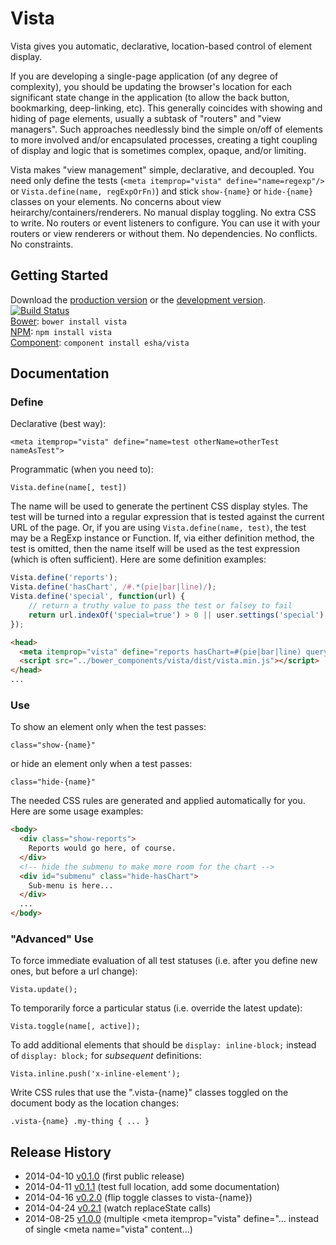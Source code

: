 # Vista

Vista gives you automatic, declarative, location-based control of element display.

If you are developing a single-page application (of any degree of complexity), you should be updating the browser's location for each significant state change in the application (to allow the back button, bookmarking, deep-linking, etc). This generally coincides with showing and hiding of page elements, usually a subtask of "routers" and "view managers". Such approaches needlessly bind the simple on/off of elements to more involved and/or encapsulated processes, creating a tight coupling of display and logic that is sometimes complex, opaque, and/or limiting.

Vista makes "view management" simple, declarative, and decoupled. You need only define the tests (`<meta itemprop="vista" define="name=regexp"/>` or `Vista.define(name, regExpOrFn)`) and stick `show-{name}` or `hide-{name}` classes on your elements. No concerns about view heirarchy/containers/renderers. No manual display toggling. No extra CSS to write. No routers or event listeners to configure. You can use it with your routers or view renderers or without them. No dependencies. No conflicts. No constraints.

## Getting Started
Download the [production version][min] or the [development version][max]. [![Build Status](https://travis-ci.org/esha/vista.png?branch=master)](https://travis-ci.org/esha/vista)  
[Bower][bower]: `bower install vista`  
[NPM][npm]: `npm install vista`   
[Component][component]: `component install esha/vista`  

[min]: https://raw.github.com/esha/vista/master/dist/vista.min.js
[max]: https://raw.github.com/esha/vista/master/dist/vista.js
[npm]: https://npmjs.org/package/vista
[bower]: http://bower.io/
[component]: http://component.io/

## Documentation

### Define

Declarative (best way):  

`<meta itemprop="vista" define="name=test otherName=otherTest nameAsTest">`  

Programmatic (when you need to):  

`Vista.define(name[, test])`  

The name will be used to generate the pertinent CSS display styles. The test will be turned into a regular expression that is tested against the current URL of the page. Or, if you are using `Vista.define(name, test)`, the test may be a RegExp instance or Function. If, via either definition method, the test is omitted, then the name itself will be used as the test expression (which is often sufficient). Here are some definition examples:

```javascript
Vista.define('reports');
Vista.define('hasChart', /#.*(pie|bar|line)/);
Vista.define('special', function(url) {
    // return a truthy value to pass the test or falsey to fail
    return url.indexOf('special=true') > 0 || user.settings('special');
});
```

```html
<head>
  <meta itemprop="vista" define="reports hasChart=#(pie|bar|line) query=\?q=.+"/>
  <script src="../bower_components/vista/dist/vista.min.js"></script>
</head>
...
```

### Use

To show an element only when the test passes:  

`class="show-{name}"`

or hide an element only when a test passes:

`class="hide-{name}"`

The needed CSS rules are generated and applied automatically for you. Here are some usage examples:

```html
<body>
  <div class="show-reports">
    Reports would go here, of course.
  </div>
  <!-- hide the submenu to make more room for the chart -->
  <div id="submenu" class="hide-hasChart">
    Sub-menu is here...
  </div>
  ...
</body>
```

### "Advanced" Use

To force immediate evaluation of all test statuses (i.e. after you define new ones, but before a url change):

`Vista.update();`

To temporarily force a particular status (i.e. override the latest update):

`Vista.toggle(name[, active]);`

To add additional elements that should be `display: inline-block;` instead of `display: block;` for *subsequent* definitions:

`Vista.inline.push('x-inline-element');`

Write CSS rules that use the ".vista-{name}" classes toggled on the document body as the location changes:

`.vista-{name} .my-thing { ... }`

## Release History
* 2014-04-10 [v0.1.0][] (first public release)
* 2014-04-11 [v0.1.1][] (test full location, add some documentation)
* 2014-04-16 [v0.2.0][] (flip toggle classes to vista-{name})
* 2014-04-24 [v0.2.1][] (watch replaceState calls)
* 2014-08-25 [v1.0.0][] (multiple <meta itemprop="vista" define="... instead of single <meta name="vista" content...)

[v0.1.0]: https://github.com/esha/vista/tree/0.1.0
[v0.1.1]: https://github.com/esha/vista/tree/0.1.1
[v0.2.0]: https://github.com/esha/vista/tree/0.2.0
[v0.2.1]: https://github.com/esha/vista/tree/0.2.1
[v1.0.0]: https://github.com/esha/vista/tree/1.0.0

